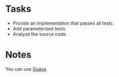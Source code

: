 # Tasks
* Provide an implementation that passes all tests.
* Add parameterized tests.
* Analyze the source code.

# Notes
You can use [Guava](https://github.com/google/guava).
